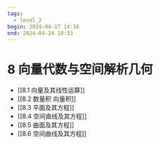 ```yaml
---
tags:
  - level_2
begin: 2024-04-17 14:16
end: 2024-04-24 10:33
---
```

# 8 向量代数与空间解析几何

- [[8.1 向量及其线性运算]]
- [[8.2 数量积 向量积]]
- [[8.3 平面及其方程]]
- [[8.4 空间直线及其方程]]
- [[8.5 曲面及其方程]]
- [[8.6 空间曲线及其方程]]